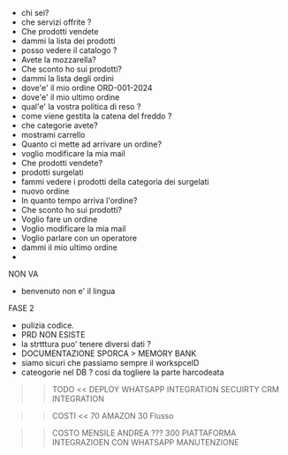 - chi sei?
- che servizi offrite ?
- Che prodotti vendete
- dammi la lista dei prodotti
- posso vedere il catalogo ?
- Avete la mozzarella?
- Che sconto ho sui prodotti?
- dammi la lista degli ordini
- dove'e' il mio ordine ORD-001-2024
- dove'e' il mio ultimo ordine
- qual'e' la vostra politica di reso ?
- come viene gestita la catena del freddo ?
- che categorie avete?
- mostrami carrello
- Quanto ci mette ad arrivare un ordine?
- voglio modificare la mia mail
- Che prodotti vendete?
- prodotti surgelati
- fammi vedere i prodotti della categoria dei surgelati
- nuovo ordine
- In quanto tempo arriva l'ordine?
- Che sconto ho sui prodotti?
- Voglio fare un ordine
- Voglio modificare la mia mail
- Voglio parlare con un operatore
- dammi il mio ultimo ordine
-

NON VA

- benvenuto non e' il lingua

FASE 2

- pulizia codice.
- PRD NON ESISTE
- la strtttura puo' tenere diversi dati ?
- DOCUMENTAZIONE SPORCA > MEMORY BANK
- siamo sicuri che passiamo sempre il workspceID
- cateogorie nel DB ? cosi da togliere la parte harcodeata

> > TODO <<
> > DEPLOY
> > WHATSAPP INTEGRATION
> > SECUIRTY
> > CRM INTEGRATION

> > COSTI <<
> > 70 AMAZON
> > 30 Flusso

> > COSTO MENSILE ANDREA ??? 300
> > PIATTAFORMA
> > INTEGRAZIOEN CON WHATSAPP
> > MANUTENZIONE
